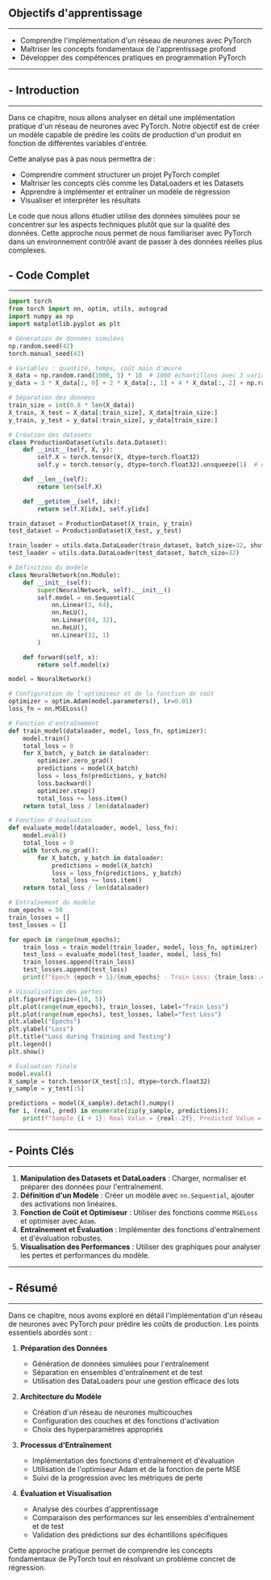 ## Objectifs d'apprentissage
---

- Comprendre l'implémentation d'un réseau de neurones avec PyTorch
- Maîtriser les concepts fondamentaux de l'apprentissage profond
- Développer des compétences pratiques en programmation PyTorch

---
## - Introduction
---

Dans ce chapitre, nous allons analyser en détail une implémentation pratique d'un réseau de neurones avec PyTorch. Notre objectif est de créer un modèle capable de prédire les coûts de production d'un produit en fonction de différentes variables d'entrée.

Cette analyse pas à pas nous permettra de :
- Comprendre comment structurer un projet PyTorch complet
- Maîtriser les concepts clés comme les DataLoaders et les Datasets
- Apprendre à implémenter et entraîner un modèle de régression
- Visualiser et interpréter les résultats

Le code que nous allons étudier utilise des données simulées pour se concentrer sur les aspects techniques plutôt que sur la qualité des données. Cette approche nous permet de nous familiariser avec PyTorch dans un environnement contrôlé avant de passer à des données réelles plus complexes.

## - Code Complet
---

```python
import torch
from torch import nn, optim, utils, autograd
import numpy as np
import matplotlib.pyplot as plt

# Génération de données simulées
np.random.seed(42)
torch.manual_seed(42)

# Variables : quantité, temps, coût main d'œuvre
X_data = np.random.rand(1000, 3) * 10  # 1000 échantillons avec 3 variables
y_data = 3 * X_data[:, 0] + 2 * X_data[:, 1] + 4 * X_data[:, 2] + np.random.randn(1000) * 2

# Séparation des données
train_size = int(0.8 * len(X_data))
X_train, X_test = X_data[:train_size], X_data[train_size:]
y_train, y_test = y_data[:train_size], y_data[train_size:]

# Création des datasets
class ProductionDataset(utils.data.Dataset):
    def __init__(self, X, y):
        self.X = torch.tensor(X, dtype=torch.float32)
        self.y = torch.tensor(y, dtype=torch.float32).unsqueeze(1)  # Ajouter une dimension

    def __len__(self):
        return len(self.X)

    def __getitem__(self, idx):
        return self.X[idx], self.y[idx]

train_dataset = ProductionDataset(X_train, y_train)
test_dataset = ProductionDataset(X_test, y_test)

train_loader = utils.data.DataLoader(train_dataset, batch_size=32, shuffle=True)
test_loader = utils.data.DataLoader(test_dataset, batch_size=32)

# Définition du modèle
class NeuralNetwork(nn.Module):
    def __init__(self):
        super(NeuralNetwork, self).__init__()
        self.model = nn.Sequential(
            nn.Linear(3, 64),
            nn.ReLU(),
            nn.Linear(64, 32),
            nn.ReLU(),
            nn.Linear(32, 1)
        )

    def forward(self, x):
        return self.model(x)

model = NeuralNetwork()

# Configuration de l'optimiseur et de la fonction de coût
optimizer = optim.Adam(model.parameters(), lr=0.01)
loss_fn = nn.MSELoss()

# Fonction d'entraînement
def train_model(dataloader, model, loss_fn, optimizer):
    model.train()
    total_loss = 0
    for X_batch, y_batch in dataloader:
        optimizer.zero_grad()
        predictions = model(X_batch)
        loss = loss_fn(predictions, y_batch)
        loss.backward()
        optimizer.step()
        total_loss += loss.item()
    return total_loss / len(dataloader)

# Fonction d'évaluation
def evaluate_model(dataloader, model, loss_fn):
    model.eval()
    total_loss = 0
    with torch.no_grad():
        for X_batch, y_batch in dataloader:
            predictions = model(X_batch)
            loss = loss_fn(predictions, y_batch)
            total_loss += loss.item()
    return total_loss / len(dataloader)

# Entraînement du modèle
num_epochs = 50
train_losses = []
test_losses = []

for epoch in range(num_epochs):
    train_loss = train_model(train_loader, model, loss_fn, optimizer)
    test_loss = evaluate_model(test_loader, model, loss_fn)
    train_losses.append(train_loss)
    test_losses.append(test_loss)
    print(f"Epoch {epoch + 1}/{num_epochs} - Train Loss: {train_loss:.4f}, Test Loss: {test_loss:.4f}")

# Visualisation des pertes
plt.figure(figsize=(10, 5))
plt.plot(range(num_epochs), train_losses, label="Train Loss")
plt.plot(range(num_epochs), test_losses, label="Test Loss")
plt.xlabel("Epochs")
plt.ylabel("Loss")
plt.title("Loss during Training and Testing")
plt.legend()
plt.show()

# Évaluation finale
model.eval()
X_sample = torch.tensor(X_test[:5], dtype=torch.float32)
y_sample = y_test[:5]

predictions = model(X_sample).detach().numpy()
for i, (real, pred) in enumerate(zip(y_sample, predictions)):
    print(f"Sample {i + 1}: Real Value = {real:.2f}, Predicted Value = {pred[0]:.2f}")
```


---
## - Points Clés
---

1. **Manipulation des Datasets et DataLoaders** : Charger, normaliser et préparer des données pour l'entraînement.
2. **Définition d'un Modèle** : Créer un modèle avec `nn.Sequential`, ajouter des activations non linéaires.
3. **Fonction de Coût et Optimiseur** : Utiliser des fonctions comme `MSELoss` et optimiser avec `Adam`.
4. **Entraînement et Évaluation** : Implémenter des fonctions d'entraînement et d'évaluation robustes.
5. **Visualisation des Performances** : Utiliser des graphiques pour analyser les pertes et performances du modèle.

---
##  - Résumé 
---

Dans ce chapitre, nous avons exploré en détail l'implémentation d'un réseau de neurones avec PyTorch pour prédire les coûts de production. Les points essentiels abordés sont :

1. **Préparation des Données**
   - Génération de données simulées pour l'entraînement
   - Séparation en ensembles d'entraînement et de test
   - Utilisation des DataLoaders pour une gestion efficace des lots

2. **Architecture du Modèle**
   - Création d'un réseau de neurones multicouches
   - Configuration des couches et des fonctions d'activation
   - Choix des hyperparamètres appropriés

3. **Processus d'Entraînement**
   - Implémentation des fonctions d'entraînement et d'évaluation
   - Utilisation de l'optimiseur Adam et de la fonction de perte MSE
   - Suivi de la progression avec les métriques de perte

4. **Évaluation et Visualisation**
   - Analyse des courbes d'apprentissage
   - Comparaison des performances sur les ensembles d'entraînement et de test
   - Validation des prédictions sur des échantillons spécifiques

Cette approche pratique permet de comprendre les concepts fondamentaux de PyTorch tout en résolvant un problème concret de régression.


